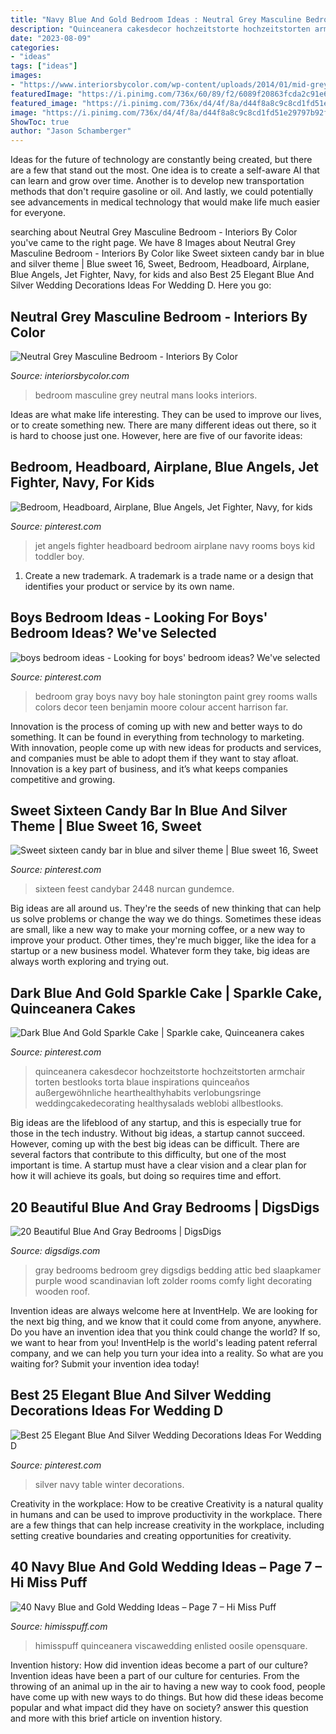 ```yaml
---
title: "Navy Blue And Gold Bedroom Ideas : Neutral Grey Masculine Bedroom"
description: "Quinceanera cakesdecor hochzeitstorte hochzeitstorten armchair torten bestlooks torta blaue inspirations quinceaños außergewöhnliche hearthealthyhabits verlobungsringe weddingcakedecorating healthysalads weblobi allbestlooks"
date: "2023-08-09"
categories:
- "ideas"
tags: ["ideas"]
images:
- "https://www.interiorsbycolor.com/wp-content/uploads/2014/01/mid-grey-mans-bedroom.jpg"
featuredImage: "https://i.pinimg.com/736x/60/89/f2/6089f20863fcda2c91e680fd9820cb87--blue-angels-kid-rooms.jpg"
featured_image: "https://i.pinimg.com/736x/d4/4f/8a/d44f8a8c9c8cd1fd51e29797b92f41b3.jpg"
image: "https://i.pinimg.com/736x/d4/4f/8a/d44f8a8c9c8cd1fd51e29797b92f41b3.jpg"
ShowToc: true
author: "Jason Schamberger"
---
```



Ideas for the future of technology are constantly being created, but there are a few that stand out the most. One idea is to create a self-aware AI that can learn and grow over time. Another is to develop new transportation methods that don't require gasoline or oil. And lastly, we could potentially see advancements in medical technology that would make life much easier for everyone.

	

		
searching about Neutral Grey Masculine Bedroom - Interiors By Color you've came to the right page. We have 8 Images about Neutral Grey Masculine Bedroom - Interiors By Color like Sweet sixteen candy bar in blue and silver theme | Blue sweet 16, Sweet, Bedroom, Headboard, Airplane, Blue Angels, Jet Fighter, Navy, for kids and also Best 25 Elegant Blue And Silver Wedding Decorations Ideas For Wedding D. Here you go:
		
    
## Neutral Grey Masculine Bedroom - Interiors By Color

<img loading=lazy src="https://www.interiorsbycolor.com/wp-content/uploads/2014/01/mid-grey-mans-bedroom.jpg" onerror="this.onerror=null;this.src='https://tse3.mm.bing.net/th?id=OIP.s8d6-NBIknWWuvzm0v82awHaLH&amp;pid=15.1';" alt="Neutral Grey Masculine Bedroom - Interiors By Color">

_Source: interiorsbycolor.com_

>bedroom masculine grey neutral mans looks interiors. 

	

Ideas are what make life interesting. They can be used to improve our lives, or to create something new. There are many different ideas out there, so it is hard to choose just one. However, here are five of our favorite ideas: 

    
## Bedroom, Headboard, Airplane, Blue Angels, Jet Fighter, Navy, For Kids

<img loading=lazy src="https://i.pinimg.com/736x/60/89/f2/6089f20863fcda2c91e680fd9820cb87--blue-angels-kid-rooms.jpg" onerror="this.onerror=null;this.src='https://tse2.mm.bing.net/th?id=OIP.wbRdYujXV_fPFeHvTpkCLADYEg&amp;pid=15.1';" alt="Bedroom, Headboard, Airplane, Blue Angels, Jet Fighter, Navy, for kids">

_Source: pinterest.com_

>jet angels fighter headboard bedroom airplane navy rooms boys kid toddler boy. 

	

1. Create a new trademark. A trademark is a trade name or a design that identifies your product or service by its own name.

    
## Boys Bedroom Ideas - Looking For Boys&#039; Bedroom Ideas? We&#039;ve Selected

<img loading=lazy src="https://i.pinimg.com/736x/b2/57/67/b257678b8a8492efb420b1561b8c25f5--gray-boys-rooms-gray-living-rooms.jpg" onerror="this.onerror=null;this.src='https://tse4.mm.bing.net/th?id=OIP.t3wIb2SRN3arwPi4R5sd4wHaLE&amp;pid=15.1';" alt="boys bedroom ideas - Looking for boys&#039; bedroom ideas? We&#039;ve selected">

_Source: pinterest.com_

>bedroom gray boys navy boy hale stonington paint grey rooms walls colors decor teen benjamin moore colour accent harrison far. 

	

Innovation is the process of coming up with new and better ways to do something. It can be found in everything from technology to marketing. With innovation, people come up with new ideas for products and services, and companies must be able to adopt them if they want to stay afloat. Innovation is a key part of business, and it’s what keeps companies competitive and growing.

    
## Sweet Sixteen Candy Bar In Blue And Silver Theme | Blue Sweet 16, Sweet

<img loading=lazy src="https://i.pinimg.com/736x/d4/4f/8a/d44f8a8c9c8cd1fd51e29797b92f41b3.jpg" onerror="this.onerror=null;this.src='https://tse2.mm.bing.net/th?id=OIP.Q9i0QxgDMV4JAxIXjMamPAHaJ3&amp;pid=15.1';" alt="Sweet sixteen candy bar in blue and silver theme | Blue sweet 16, Sweet">

_Source: pinterest.com_

>sixteen feest candybar 2448 nurcan gundemce. 

	

Big ideas are all around us. They're the seeds of new thinking that can help us solve problems or change the way we do things. Sometimes these ideas are small, like a new way to make your morning coffee, or a new way to improve your product. Other times, they're much bigger, like the idea for a startup or a new business model. Whatever form they take, big ideas are always worth exploring and trying out.

    
## Dark Blue And Gold Sparkle Cake | Sparkle Cake, Quinceanera Cakes

<img loading=lazy src="https://i.pinimg.com/736x/43/df/a3/43dfa3253c7f8e2a52790df7ea740c09.jpg" onerror="this.onerror=null;this.src='https://tse4.mm.bing.net/th?id=OIP.vWcVyNIIMA4Co1QnPbLZswHaLG&amp;pid=15.1';" alt="Dark Blue And Gold Sparkle Cake | Sparkle cake, Quinceanera cakes">

_Source: pinterest.com_

>quinceanera cakesdecor hochzeitstorte hochzeitstorten armchair torten bestlooks torta blaue inspirations quinceaños außergewöhnliche hearthealthyhabits verlobungsringe weddingcakedecorating healthysalads weblobi allbestlooks. 

	

Big ideas are the lifeblood of any startup, and this is especially true for those in the tech industry. Without big ideas, a startup cannot succeed. However, coming up with the best big ideas can be difficult. There are several factors that contribute to this difficulty, but one of the most important is time. A startup must have a clear vision and a clear plan for how it will achieve its goals, but doing so requires time and effort.

    
## 20 Beautiful Blue And Gray Bedrooms | DigsDigs

<img loading=lazy src="http://www.digsdigs.com/photos/beautiful-blue-and-gray-bedrooms-7.jpg" onerror="this.onerror=null;this.src='https://tse3.mm.bing.net/th?id=OIP.AM2cX6RuX7B1xcVPPMRckAHaJ4&amp;pid=15.1';" alt="20 Beautiful Blue And Gray Bedrooms | DigsDigs">

_Source: digsdigs.com_

>gray bedrooms bedroom grey digsdigs bedding attic bed slaapkamer purple wood scandinavian loft zolder rooms comfy light decorating wooden roof. 

	

Invention ideas are always welcome here at InventHelp. We are looking for the next big thing, and we know that it could come from anyone, anywhere. Do you have an invention idea that you think could change the world? If so, we want to hear from you! InventHelp is the world's leading patent referral company, and we can help you turn your idea into a reality. So what are you waiting for? Submit your invention idea today!

    
## Best 25 Elegant Blue And Silver Wedding Decorations Ideas For Wedding D

<img loading=lazy src="https://i.pinimg.com/736x/89/44/e5/8944e54a26ddda82bef00196900e885f.jpg" onerror="this.onerror=null;this.src='https://tse4.mm.bing.net/th?id=OIP.ZfWqxKAKattU5NFwNJdxSQHaLI&amp;pid=15.1';" alt="Best 25 Elegant Blue And Silver Wedding Decorations Ideas For Wedding D">

_Source: pinterest.com_

>silver navy table winter decorations. 

	

Creativity in the workplace: How to be creative
Creativity is a natural quality in humans and can be used to improve productivity in the workplace. There are a few things that can help increase creativity in the workplace, including setting creative boundaries and creating opportunities for creativity.

    
## 40 Navy Blue And Gold Wedding Ideas – Page 7 – Hi Miss Puff

<img loading=lazy src="https://www.himisspuff.com/wp-content/uploads/2016/10/navy-and-gold-winter-wedding-table-number.jpg" onerror="this.onerror=null;this.src='https://tse3.mm.bing.net/th?id=OIP.LwfmevYLUJziCVPtxE2DPQHaLF&amp;pid=15.1';" alt="40 Navy Blue and Gold Wedding Ideas – Page 7 – Hi Miss Puff">

_Source: himisspuff.com_

>himisspuff quinceanera viscawedding enlisted oosile opensquare. 

	

Invention history: How did invention ideas become a part of our culture?
Invention ideas have been a part of our culture for centuries. From the throwing of an animal up in the air to having a new way to cook food, people have come up with new ways to do things. But how did these ideas become popular and what impact did they have on society? answer this question and more with this brief article on invention history.


